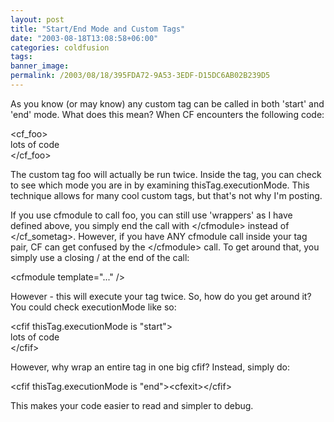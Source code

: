 ```yaml
---
layout: post
title: "Start/End Mode and Custom Tags"
date: "2003-08-18T13:08:58+06:00"
categories: coldfusion 
tags: 
banner_image: 
permalink: /2003/08/18/395FDA72-9A53-3EDF-D15DC6AB02B239D5
---
```


As you know (or may know) any custom tag can be called in both 'start' and 'end' mode. What does this mean? When CF encounters the following code:

&lt;cf_foo&gt;<br>
lots of code<br>
&lt;/cf_foo&gt;<br>

The custom tag foo will actually be run twice. Inside the tag, you can check to see which mode you are in by examining thisTag.executionMode. This technique allows for many cool custom tags, but that's not why I'm posting. 

If you use cfmodule to call foo, you can still use 'wrappers' as I have defined above, you simply end the call with &lt;/cfmodule&gt; instead of &lt;/cf_sometag&gt;. However, if you have ANY cfmodule call inside your tag pair, CF can get confused by the &lt;/cfmodule&gt; call. To get around that, you simply use a closing / at the end of the call:

&lt;cfmodule template="..." /&gt;

However - this will execute your tag twice. So, how do you get around it? You could check executionMode like so:

&lt;cfif thisTag.executionMode is "start"&gt;<br>
lots of code<br>
&lt;/cfif&gt;<br>

However, why wrap an entire tag in one big cfif? Instead, simply do:

&lt;cfif thisTag.executionMode is "end"&gt;&lt;cfexit&gt;&lt;/cfif&gt;

This makes your code easier to read and simpler to debug.